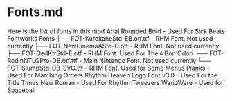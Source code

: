 # Fonts.md
Here is the list of fonts in this mod
Arial Rounded Bold - Used For Sick Beats
Fontworks Fonts
├── FOT-KurokaneStd-EB.otf.ttf - RHM Font. Not used currently
├── FOT-NewCinemaAStd-D.otf - RHM Font. Not used currently
├── FOT-OedKtrStd-E.otf - RHM Font. Used For The☆Bon Odori 
├── FOT-RodinNTLGPro-DB.otf.ttf - Main Nintendo Font. Not used currently
└── FOT-SlumpStd-DB-SVG.ttf  - RHM Font. Used for Some Menus
Planks - Used For Marching Orders
Rhythm Heaven Logo Font v3.0 - Used For the Title
Times New Roman - Used For Rhythm Tweezers
WarioWare - Used for Spaceball
